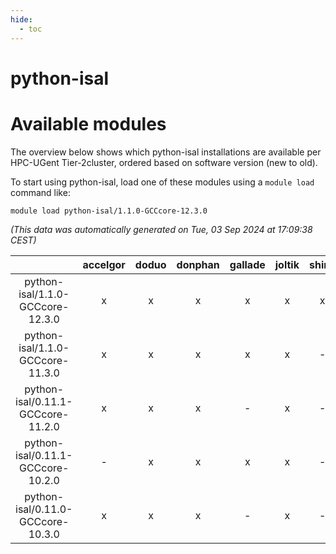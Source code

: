 ```yaml
---
hide:
  - toc
---
```


python-isal
===========

# Available modules


The overview below shows which python-isal installations are available per HPC-UGent Tier-2cluster, ordered based on software version (new to old).

To start using python-isal, load one of these modules using a `module load` command like:

```shell
module load python-isal/1.1.0-GCCcore-12.3.0
```

*(This data was automatically generated on Tue, 03 Sep 2024 at 17:09:38 CEST)*  

| |accelgor|doduo|donphan|gallade|joltik|shinx|skitty|
| :---: | :---: | :---: | :---: | :---: | :---: | :---: | :---: |
|python-isal/1.1.0-GCCcore-12.3.0|x|x|x|x|x|x|x|
|python-isal/1.1.0-GCCcore-11.3.0|x|x|x|x|x|-|x|
|python-isal/0.11.1-GCCcore-11.2.0|x|x|x|-|x|-|x|
|python-isal/0.11.1-GCCcore-10.2.0|-|x|x|x|x|-|x|
|python-isal/0.11.0-GCCcore-10.3.0|x|x|x|-|x|-|x|
